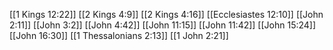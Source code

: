 [[1 Kings 12:22]]
[[2 Kings 4:9]]
[[2 Kings 4:16]]
[[Ecclesiastes 12:10]]
[[John 2:11]]
[[John 3:2]]
[[John 4:42]]
[[John 11:15]]
[[John 11:42]]
[[John 15:24]]
[[John 16:30]]
[[1 Thessalonians 2:13]]
[[1 John 2:21]]
